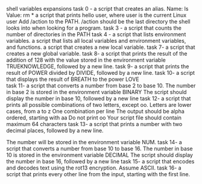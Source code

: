 shell variables expansions 
 task 0 - a script that creates an alias.
Name: ls
Value: rm *
 a script that prints hello user, where user is the current Linux user 
 Add /action to the PATH. /action should be the last directory the shell looks into when looking for a program. 
 task 3 - a script that counts the number of directories in the PATH 
 task 4 - a script that lists environment variables. 
a script that lists all local variables and environment variables, and functions. 
a script that creates a new local variable.
 task 7- a script that creates a new global variable.
 task 8- a script that prints the result of the addition of 128 with the value stored in the environment variable TRUEKNOWLEDGE, followed by a new line. 
 task 9- a script that prints the result of POWER divided by DIVIDE, followed by a new line. 
 task 10-  a script that displays the result of BREATH to the power LOVE  
 task 11- a script that converts a number from base 2 to base 10.
The number in base 2 is stored in the environment variable BINARY
The script should display the number in base 10, followed by a new line 
 task 12- a script that prints all possible combinations of two letters, except oo.
Letters are lower cases, from a to z
One combination per line
The output should be alpha ordered, starting with aa
Do not print oo
Your script file should contain maximum 64 characters 
 task 13- a script that prints a number with two decimal places, followed by a new line.

The number will be stored in the environment variable NUM. 
 task 14-  a script that converts a number from base 10 to base 16.
The number in base 10 is stored in the environment variable DECIMAL
The script should display the number in base 16, followed by a new line
 task 15-  a script that encodes and decodes text using the rot13 encryption. Assume ASCII. 
 task 16-  a script that prints every other line from the input, starting with the first line. 
